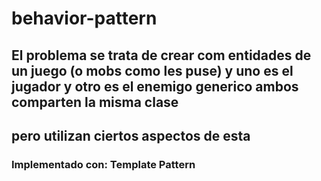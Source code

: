 # behavior-pattern
## El problema se trata de crear com entidades de un juego (o mobs como les puse) y uno es el jugador y otro es el enemigo generico ambos comparten la misma clase 
## pero utilizan ciertos aspectos de esta
### Implementado con: Template Pattern
